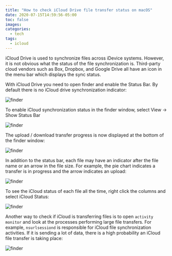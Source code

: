 ```yaml
---
title: "How to check iCloud Drive file transfer status on macOS"
date: 2020-07-15T14:59:56-05:00
toc: false
images:
categories:
  - tech
tags:
  - icloud
---
```


iCloud Drive is used to synchronize files across iDevice systems. However, it is not obvious what the status of the file synchronization is.  Third-party cloud vendors such as Box, Dropbox, and Google Drive all have an icon in the menu bar which displays the sync status.  

With iCloud Drive you need to open finder and enable the Status Bar. By default there is no iCloud drive synchronization indicator:

![finder](/images/findernoicloudstatus.png)

To enable iCloud synchronization status in the finder window, select View -> Show Status Bar

![finder](/images/finderenableicloudstatus.png)

The upload / download transfer progress is now displayed at the bottom of the finder window:

![finder](/images/finderwithicloudstatus.png)

In addition to the status bar, each file may have an indicator after the file name or an arrow in the file size.  For example, the pie chart indicates a transfer is in progress and the arrow indicates an upload:

![finder](/images/finderclock.png)

To see the iCloud status of each file all the time, right click the columns and select iCloud Status:

![finder](/images/findericloudcolumn.png)

Another way to check if iCloud is transferring files is to open `activity monitor` and look at the processes performing large file transfers.  For example, `nsurlsessiond` is responsible for iCloud file synchronization activities.  If it is sending a lot of data, there is a high probability an iCloud file transfer is taking place:

![finder](/images/activitymonitornetwork.png)


